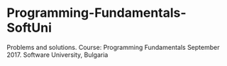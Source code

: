 # Programming-Fundamentals-SoftUni
Problems and solutions. Course: Programming Fundamentals September 2017. Software University, Bulgaria

